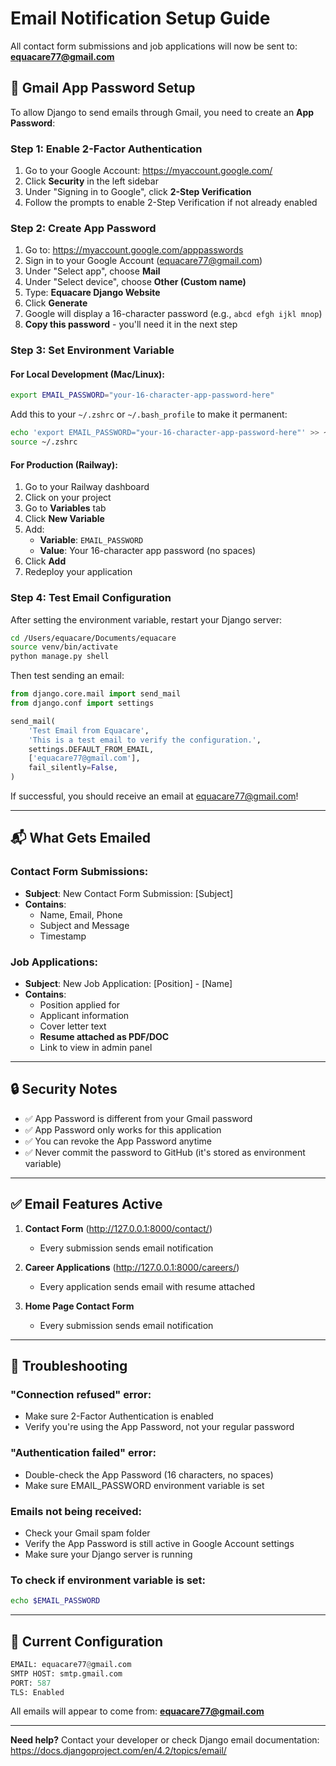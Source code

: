 # Email Notification Setup Guide

All contact form submissions and job applications will now be sent to: **equacare77@gmail.com**

## 📧 Gmail App Password Setup

To allow Django to send emails through Gmail, you need to create an **App Password**:

### Step 1: Enable 2-Factor Authentication

1. Go to your Google Account: https://myaccount.google.com/
2. Click **Security** in the left sidebar
3. Under "Signing in to Google", click **2-Step Verification**
4. Follow the prompts to enable 2-Step Verification if not already enabled

### Step 2: Create App Password

1. Go to: https://myaccount.google.com/apppasswords
2. Sign in to your Google Account (equacare77@gmail.com)
3. Under "Select app", choose **Mail**
4. Under "Select device", choose **Other (Custom name)**
5. Type: **Equacare Django Website**
6. Click **Generate**
7. Google will display a 16-character password (e.g., `abcd efgh ijkl mnop`)
8. **Copy this password** - you'll need it in the next step

### Step 3: Set Environment Variable

#### For Local Development (Mac/Linux):

```bash
export EMAIL_PASSWORD="your-16-character-app-password-here"
```

Add this to your `~/.zshrc` or `~/.bash_profile` to make it permanent:

```bash
echo 'export EMAIL_PASSWORD="your-16-character-app-password-here"' >> ~/.zshrc
source ~/.zshrc
```

#### For Production (Railway):

1. Go to your Railway dashboard
2. Click on your project
3. Go to **Variables** tab
4. Click **New Variable**
5. Add:
   - **Variable**: `EMAIL_PASSWORD`
   - **Value**: Your 16-character app password (no spaces)
6. Click **Add**
7. Redeploy your application

### Step 4: Test Email Configuration

After setting the environment variable, restart your Django server:

```bash
cd /Users/equacare/Documents/equacare
source venv/bin/activate
python manage.py shell
```

Then test sending an email:

```python
from django.core.mail import send_mail
from django.conf import settings

send_mail(
    'Test Email from Equacare',
    'This is a test email to verify the configuration.',
    settings.DEFAULT_FROM_EMAIL,
    ['equacare77@gmail.com'],
    fail_silently=False,
)
```

If successful, you should receive an email at equacare77@gmail.com!

---

## 📬 What Gets Emailed

### Contact Form Submissions:
- **Subject**: New Contact Form Submission: [Subject]
- **Contains**:
  - Name, Email, Phone
  - Subject and Message
  - Timestamp

### Job Applications:
- **Subject**: New Job Application: [Position] - [Name]
- **Contains**:
  - Position applied for
  - Applicant information
  - Cover letter text
  - **Resume attached as PDF/DOC**
  - Link to view in admin panel

---

## 🔒 Security Notes

- ✅ App Password is different from your Gmail password
- ✅ App Password only works for this application
- ✅ You can revoke the App Password anytime
- ✅ Never commit the password to GitHub (it's stored as environment variable)

---

## ✅ Email Features Active

1. **Contact Form** (http://127.0.0.1:8000/contact/)
   - Every submission sends email notification
   
2. **Career Applications** (http://127.0.0.1:8000/careers/)
   - Every application sends email with resume attached
   
3. **Home Page Contact Form**
   - Every submission sends email notification

---

## 🚨 Troubleshooting

### "Connection refused" error:
- Make sure 2-Factor Authentication is enabled
- Verify you're using the App Password, not your regular password

### "Authentication failed" error:
- Double-check the App Password (16 characters, no spaces)
- Make sure EMAIL_PASSWORD environment variable is set

### Emails not being received:
- Check your Gmail spam folder
- Verify the App Password is still active in Google Account settings
- Make sure your Django server is running

### To check if environment variable is set:
```bash
echo $EMAIL_PASSWORD
```

---

## 📝 Current Configuration

```python
EMAIL: equacare77@gmail.com
SMTP HOST: smtp.gmail.com
PORT: 587
TLS: Enabled
```

All emails will appear to come from: **equacare77@gmail.com**

---

**Need help?** Contact your developer or check Django email documentation:
https://docs.djangoproject.com/en/4.2/topics/email/

